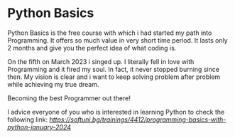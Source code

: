# Python Basics 

Python Basics is the free course with which i had started my path into Programming. It offers 
so much value in very short time period. It lasts only 2 months and give you the perfect idea 
of what coding is. 

On the fifth on March 2023 i singed up. 
I literally fell in love with Programming and it fired my soul. In fact, it never stopped burning since then.
My vision is clear and i want to keep solving problem after problem while achieving my true dream.

  Becoming the best Programmer out there!

I advice everyone of you who is interested in learning Python to check the following link:
  *https://softuni.bg/trainings/4412/programming-basics-with-python-january-2024*


